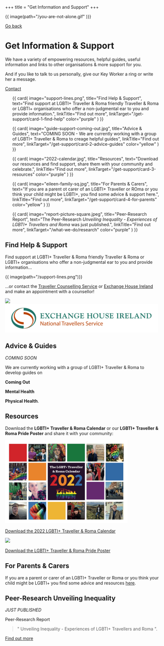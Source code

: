 +++
title = "Get Information and Support"
+++

{{ image(path="/you-are-not-alone.gif" )}}

[Go back](/home)

# Get Information & Support

We have a variety of empowering resources, helpful guides, useful information and links to other organisations & more support for you. 

<div class="narrow-side-column">
    
And if you like to talk to us personally, give our Key Worker a ring or write her a message.
   
<div><a class="button button--blue" href="/contact">Contact</a></div>
</div>

<ul class="card-list">
{{ card(
	image="support-lines.png",
	title="Find Help & Support",
	text="Find support at LGBTI+ Traveller & Roma friendly Traveller & Roma or LGBTI+ organisations who offer a non-judgmental ear to you and provide information.",
	linkTitle="Find out more",
	linkTarget="/get-support/card-1-find-help"
	color="purple"
) }}

{{ card(
	image="guide-support-coming-out.jpg",
	title="Advice & Guides",
	text="COMING SOON - We are currently working with a group of LGBTI+ Traveller & Roma to creage helpful guides",
	linkTitle="Find out more",
	linkTarget="/get-support/card-2-advice-guides"
	color="yellow"
) }}

{{ card(
	image="2022-calendar.jpg",
	title="Resources",
	text="Download our resources and find support, share them with your community and celebrate.",
	linkTitle="Find out more",
	linkTarget="/get-support/card-3-resources"
	color="purple"
) }}

{{ card(
	image="eileen-family-sq.jpg",
	title="For Parents & Carers",
	text="If you are a parent ot carer of an LGBTI+ Traveller or ROma or you think your child might be LGBTI+, you find some advice & support here.",
	linkTitle="Find out more",
	linkTarget="/get-support/card-4-for-parents"
	color="yellow"
) }}

{{ card(
	image="report-picture-square.jpeg",
	title="Peer-Research Report",
	text="The Peer-Research *Unveiling Inequality - Experiences of LGBTI+ Travellers and Roma* was just published.",
	linkTitle="Find out more",
	linkTarget="/what-we-do/research"
	color="purple"
) }}

</ul>

## Find Help & Support

Find support at LGBTI+ Traveller & Roma friendly Traveller & Roma or LGBTI+ organisations who offer a non-judgmental ear to you and provide information...

{{ image(path="/support-lines.png")}}

...or contact the [Traveller Counselling Service](https://travellercounselling.ie/) or [Exchange House Ireland](https://www.exchangehouse.ie/services.php) and make an appointment with a counsellor!

<img src="/traveller-counselling-sercvice.bmp" width=200><img src="/exchangehouse-logo.jpg" width=500>

## Advice & Guides

*COMING SOON* 

We are currently working with a group of LGBTI+ Traveller & Roma to develop guides on 

**Coming Out** 

**Mental Health**

**Physical Health**.

## Resources

Download the **LGBTI+ Traveller & Roma Calendar** or our **LGBTI+ Traveller & Roma Pride Poster** and share it with your community:

<img src="/2022-calendar.jpg" width=400>

[Download the 2022 LGBTI+ Traveller & Roma Calendar](/2022-Calendar-LGBTI-Traveller-Roma.pdf)

<img src="/relaunchposter.jpg" width=400>

[Download the LGBTI+ Traveller & Roma Pride Poster](/LGBTI-Trav-and-Roma-Pride-Poster.pdf)

## For Parents & Carers

If you are a parent or carer of an LGBTI+ Traveller or Roma or you think your child might be LGBTI+ you find some advice and resources [here](/for-parents). 

## Peer-Research Unveiling Inequality

*JUST PUBLISHED*

Peer-Research Report 

> " Unveiling Inequality - Experiences of LGBTI+ Travellers and Roma ".

[Find out more](/what-we-do/research)